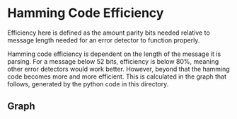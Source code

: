 # Hamming Code Efficiency
Efficiency here is defined as the amount parity bits needed relative to message length needed for an error detector to function properly.

Hamming code efficiency is dependent on the length of the message it is parsing. For a message below 52 bits, efficiency is below 80%, meaning other error detectors would work better.
However, beyond that the hamming code becomes more and more efficient. This is calculated in the graph that follows, generated by the python code in this directory.

## Graph

